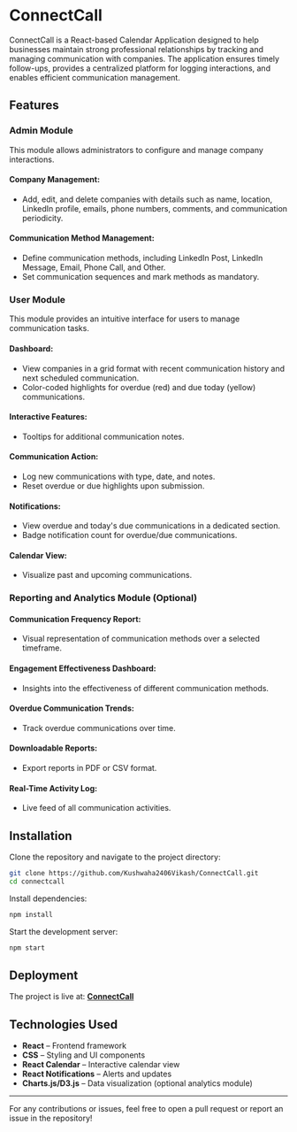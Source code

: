 # ConnectCall

ConnectCall is a React-based Calendar Application designed to help businesses maintain strong professional relationships by tracking and managing communication with companies. The application ensures timely follow-ups, provides a centralized platform for logging interactions, and enables efficient communication management.

## Features

### Admin Module

This module allows administrators to configure and manage company interactions.

#### Company Management:

- Add, edit, and delete companies with details such as name, location, LinkedIn profile, emails, phone numbers, comments, and communication periodicity.

#### Communication Method Management:

- Define communication methods, including LinkedIn Post, LinkedIn Message, Email, Phone Call, and Other.
- Set communication sequences and mark methods as mandatory.

### User Module

This module provides an intuitive interface for users to manage communication tasks.

#### Dashboard:

- View companies in a grid format with recent communication history and next scheduled communication.
- Color-coded highlights for overdue (red) and due today (yellow) communications.

#### Interactive Features:

- Tooltips for additional communication notes.

#### Communication Action:

- Log new communications with type, date, and notes.
- Reset overdue or due highlights upon submission.

#### Notifications:

- View overdue and today's due communications in a dedicated section.
- Badge notification count for overdue/due communications.

#### Calendar View:

- Visualize past and upcoming communications.

### Reporting and Analytics Module (Optional)

#### Communication Frequency Report:

- Visual representation of communication methods over a selected timeframe.

#### Engagement Effectiveness Dashboard:

- Insights into the effectiveness of different communication methods.

#### Overdue Communication Trends:

- Track overdue communications over time.

#### Downloadable Reports:

- Export reports in PDF or CSV format.

#### Real-Time Activity Log:

- Live feed of all communication activities.

## Installation

Clone the repository and navigate to the project directory:

```sh
git clone https://github.com/Kushwaha2406Vikash/ConnectCall.git
cd connectcall
```

Install dependencies:

```sh
npm install
```

Start the development server:

```sh
npm start
```

## Deployment

The project is live at: **[ConnectCall](https://connect-call.vercel.app/)**

## Technologies Used

- **React** – Frontend framework
- **CSS** – Styling and UI components
- **React Calendar** – Interactive calendar view
- **React Notifications** – Alerts and updates
- **Charts.js/D3.js** – Data visualization (optional analytics module)

---

For any contributions or issues, feel free to open a pull request or report an issue in the repository!

